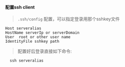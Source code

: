 #### 配置ssh client
> `.ssh/config` 配置，可以指定登录用那个sshkey文件
```
Host serveralias
HostName serverIp or serverDomain
User  root or other user name
IdentityFile sshkey path
```
> 配置好后登录直接如下命令:
```
  ssh serveralias
```
